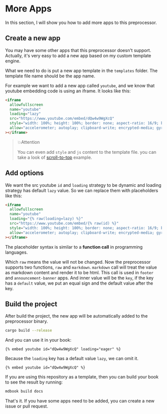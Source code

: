 # More Apps

In this section, I will show you how to add more apps to this preprocessor.

## Create a new app

You may have some other apps that this preprocessor doesn't support. Actually, it's very easy to add a new app based on my custom template engine.

What we need to do is put a new app template in the `templates` folder. The template file name should be the app name.

For example we want to add a new app called `youtube`, and we know that youtube embedding code is using an iframe. It looks like this:

```html
<iframe
  allowfullscreen
  name="youtube"
  loading="lazy"
  src="https://www.youtube.com/embed/dQw4w9WgXcQ"
  style="width: 100%; height: 100%; border: none; aspect-ratio: 16/9; border-radius: 1rem; background: black"
  allow="accelerometer; autoplay; clipboard-write; encrypted-media; gyroscope; picture-in-picture; web-share"
></iframe>
```

> 💥Attention
>
> You can even add `style` and `js` content to the template file. you can take a look of [scroll-to-top](templates/scroll-to-top.html) example.

## Add options

We want the src youtube `id` and `loading` strategy to be dynamic and loading strategy has default `lazy` value. So we can replace them with placeholders like this:

```html
<iframe
  allowfullscreen
  name="youtube"
  loading="{% raw(loading=lazy) %}"
  src="https://www.youtube.com/embed/{% raw(id) %}"
  style="width: 100%; height: 100%; border: none; aspect-ratio: 16/9; border-radius: 1rem; background: black"
  allow="accelerometer; autoplay; clipboard-write; encrypted-media; gyroscope; picture-in-picture; web-share"
></iframe>
```

The placeholder syntax is similar to a **function call** in programming languages.

Which `raw` means the value will not be changed. Now the preprocessor supports two functions, `raw` and `markdown`. `markdown` call will treat the value as markdown content and render it to be html. This call is used in `footer` and `announcement-banner` apps. And inner value will be the `key`, if the key has a `default` value, we put an equal sign and the default value after the key.

## Build the project

After build the project, the new app will be automatically added to the preprocessor binary.

```sh
cargo build --release
```

And you can use it in your book:

<!-- embed ignore begin -->

```text
{% embed youtube id="dQw4w9WgXcQ" loading="eager" %}
```

Because the `loading` key has a default value `lazy`, we can omit it.

```text
{% embed youtube id="dQw4w9WgXcQ" %}
```

<!-- embed ignore end -->

If you are using this repository as a template, then you can build your book to see the result by running:

```sh
mdbook build docs
```

That's it. If you have some apps need to be added, you can create a new issue or pull request.
